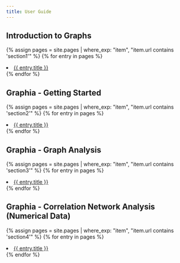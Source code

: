 ```yaml
---
title: User Guide
---
```

## Introduction to Graphs
{% assign pages = site.pages | where_exp: "item", "item.url contains 'section1'" %}
{% for entry in pages %}
  <li>
    <a href="{{ entry.url }}">{{ entry.title }}</a>
  </li>
{% endfor %}

## Graphia - Getting Started
{% assign pages = site.pages | where_exp: "item", "item.url contains 'section2'" %}
{% for entry in pages %}
  <li>
    <a href="{{ entry.url }}">{{ entry.title }}</a>
  </li>
{% endfor %}

## Graphia - Graph Analysis
{% assign pages = site.pages | where_exp: "item", "item.url contains 'section3'" %}
{% for entry in pages %}
  <li>
    <a href="{{ entry.url }}">{{ entry.title }}</a>
  </li>
{% endfor %}

## Graphia - Correlation Network Analysis (Numerical Data)
{% assign pages = site.pages | where_exp: "item", "item.url contains 'section4'" %}
{% for entry in pages %}
  <li>
    <a href="{{ entry.url }}">{{ entry.title }}</a>
  </li>
{% endfor %}
